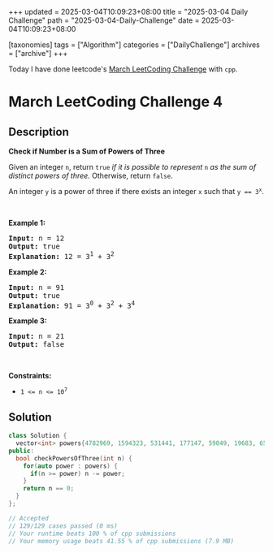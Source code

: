 +++
updated = 2025-03-04T10:09:23+08:00
title = "2025-03-04 Daily Challenge"
path = "2025-03-04-Daily-Challenge"
date = 2025-03-04T10:09:23+08:00

[taxonomies]
tags = ["Algorithm"]
categories = ["DailyChallenge"]
archives = ["archive"]
+++

Today I have done leetcode's [March LeetCoding Challenge](https://leetcode.com/problems/check-if-number-is-a-sum-of-powers-of-three/) with `cpp`.

<!-- more -->

# March LeetCoding Challenge 4

## Description

**Check if Number is a Sum of Powers of Three**

<p>Given an integer <code>n</code>, return <code>true</code> <em>if it is possible to represent </em><code>n</code><em> as the sum of distinct powers of three.</em> Otherwise, return <code>false</code>.</p>

<p>An integer <code>y</code> is a power of three if there exists an integer <code>x</code> such that <code>y == 3<sup>x</sup></code>.</p>

<p>&nbsp;</p>
<p><strong class="example">Example 1:</strong></p>

<pre>
<strong>Input:</strong> n = 12
<strong>Output:</strong> true
<strong>Explanation:</strong> 12 = 3<sup>1</sup> + 3<sup>2</sup>
</pre>

<p><strong class="example">Example 2:</strong></p>

<pre>
<strong>Input:</strong> n = 91
<strong>Output:</strong> true
<strong>Explanation:</strong> 91 = 3<sup>0</sup> + 3<sup>2</sup> + 3<sup>4</sup>
</pre>

<p><strong class="example">Example 3:</strong></p>

<pre>
<strong>Input:</strong> n = 21
<strong>Output:</strong> false
</pre>

<p>&nbsp;</p>
<p><strong>Constraints:</strong></p>

<ul>
	<li><code>1 &lt;= n &lt;= 10<sup>7</sup></code></li>
</ul>


## Solution

``` cpp
class Solution {
  vector<int> powers{4782969, 1594323, 531441, 177147, 59049, 19683, 6561, 2187, 729, 243, 81, 27, 9, 3, 1};
public:
  bool checkPowersOfThree(int n) {
    for(auto power : powers) {
      if(n >= power) n -= power;
    }
    return n == 0;
  }
};

// Accepted
// 129/129 cases passed (0 ms)
// Your runtime beats 100 % of cpp submissions
// Your memory usage beats 41.55 % of cpp submissions (7.9 MB)
```
